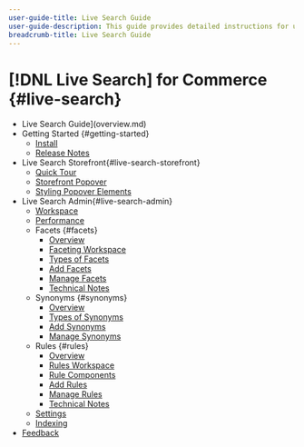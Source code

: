 ```yaml
---
user-guide-title: Live Search Guide
user-guide-description: This guide provides detailed instructions for using Live Search from Adobe Commerce.
breadcrumb-title: Live Search Guide
---
```

# [!DNL Live Search] for Commerce {#live-search}

- Live Search Guide](overview.md)
- Getting Started {#getting-started}
   - [Install](install.md)
   - [Release Notes](release-notes.md)
- Live Search Storefront{#live-search-storefront}
   - [Quick Tour](quick-tour.md)
   - [Storefront Popover](storefront-popover.md)
   - [Styling Popover Elements](storefront-popover-styling.md)
- Live Search Admin{#live-search-admin}
   - [Workspace](workspace.md)
   - [Performance](performance.md)
   - Facets {#facets}
      - [Overview](facets.md)
      - [Faceting Workspace](faceting-workspace.md)
      - [Types of Facets](facets-type.md)
      - [Add Facets](facets-add.md)
      - [Manage Facets](facets-manage.md)
      - [Technical Notes](facet-technical-notes.md)
   - Synonyms {#synonyms}
      - [Overview](synonyms.md)
      - [Types of Synonyms](synonyms-type.md)
      - [Add Synonyms](synonyms-add.md)
      - [Manage Synonyms](synonyms-manage.md)
   - Rules {#rules}
      - [Overview](rules.md)
      - [Rules Workspace](rules-workspace.md)
      - [Rule Components](rule-components.md)
      - [Add Rules](rules-add.md)
      - [Manage Rules](rules-manage.md)
      - [Technical Notes](rule-technical-notes.md)
   - [Settings](settings.md)
   - [Indexing](indexing.md)
- [Feedback](feedback.md)